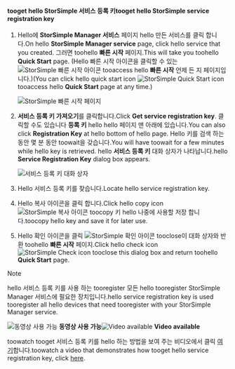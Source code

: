 <!--author=alkohli last changed: 9/17/15-->

#### <a name="tooget-hello-storsimple-service-registration-key"></a><span data-ttu-id="29bff-101">tooget hello StorSimple 서비스 등록 키</span><span class="sxs-lookup"><span data-stu-id="29bff-101">tooget hello StorSimple service registration key</span></span>
1. <span data-ttu-id="29bff-102">Hello에 **StorSimple Manager 서비스** 페이지 hello 만든 서비스를 클릭 합니다.</span><span class="sxs-lookup"><span data-stu-id="29bff-102">On hello **StorSimple Manager service** page, click hello service that you created.</span></span> <span data-ttu-id="29bff-103">그러면 toohello **빠른 시작** 페이지.</span><span class="sxs-lookup"><span data-stu-id="29bff-103">This will take you toohello **Quick Start** page.</span></span> <span data-ttu-id="29bff-104">(Hello 빠른 시작 아이콘을 클릭할 수 있는 ![StorSimple 빠른 시작 아이콘 ](./media/storsimple-get-service-registration-key/HCS_QuickStartIcon-include.png) tooaccess hello **빠른 시작** 언제 든 지 페이지입니다.)</span><span class="sxs-lookup"><span data-stu-id="29bff-104">(You can click hello quick start icon ![StorSimple Quick Start icon ](./media/storsimple-get-service-registration-key/HCS_QuickStartIcon-include.png) tooaccess hello **Quick Start** page at any time.)</span></span>
   
     ![StorSimple 빠른 시작 페이지](./media/storsimple-get-service-registration-key/HCS_ServiceQuickStart-include.png)
2. <span data-ttu-id="29bff-106">**서비스 등록 키 가져오기**를 클릭합니다.</span><span class="sxs-lookup"><span data-stu-id="29bff-106">Click **Get service registration key**.</span></span> <span data-ttu-id="29bff-107">클릭할 수도 있습니다 **등록 키** hello hello 페이지 맨 아래에 있습니다.</span><span class="sxs-lookup"><span data-stu-id="29bff-107">You can also click **Registration Key** at hello bottom of hello page.</span></span> <span data-ttu-id="29bff-108">Hello 키를 검색 하는 동안 몇 분 동안 toowait을 갖습니다.</span><span class="sxs-lookup"><span data-stu-id="29bff-108">You will have toowait for a few minutes while hello key is retrieved.</span></span> <span data-ttu-id="29bff-109">hello **서비스 등록 키** 대화 상자가 나타납니다.</span><span class="sxs-lookup"><span data-stu-id="29bff-109">hello **Service Registration Key** dialog box appears.</span></span>
   
     ![서비스 등록 키 대화 상자](./media/storsimple-get-service-registration-key/HCS_GetServiceRegistrationKey-include.png)
3. <span data-ttu-id="29bff-111">Hello 서비스 등록 키를 찾습니다.</span><span class="sxs-lookup"><span data-stu-id="29bff-111">Locate hello service registration key.</span></span>
4. <span data-ttu-id="29bff-112">Hello 복사 아이콘을 클릭 합니다.</span><span class="sxs-lookup"><span data-stu-id="29bff-112">Click hello copy icon</span></span> ![StorSimple 복사 아이콘](./media/storsimple-get-service-registration-key/HCS_CopyIcon-include.png) <span data-ttu-id="29bff-114">toocopy 키 hello 나중에 사용할 저장 합니다.</span><span class="sxs-lookup"><span data-stu-id="29bff-114">toocopy hello key and save it for later use.</span></span>
5. <span data-ttu-id="29bff-115">Hello 확인 아이콘을 클릭 ![StorSimple 확인 아이콘](./media/storsimple-get-service-registration-key/HCS_CheckIcon-include.png) tooclose이 대화 상자와 반환 toohello **빠른 시작** 페이지.</span><span class="sxs-lookup"><span data-stu-id="29bff-115">Click hello check icon ![StorSimple Check icon](./media/storsimple-get-service-registration-key/HCS_CheckIcon-include.png) tooclose this dialog box and return toohello **Quick Start** page.</span></span>

> [!NOTE]
> <span data-ttu-id="29bff-116">hello 서비스 등록 키를 사용 하는 tooregister 모든 hello tooregister StorSimple Manager 서비스에 필요한 장치입니다.</span><span class="sxs-lookup"><span data-stu-id="29bff-116">hello service registration key is used tooregister all hello devices that need tooregister with your StorSimple Manager service.</span></span>
> 
> 

<span data-ttu-id="29bff-117">![동영상 사용 가능](./media/storsimple-get-service-registration-key/Video_icon.png) **동영상 사용 가능**</span><span class="sxs-lookup"><span data-stu-id="29bff-117">![Video available](./media/storsimple-get-service-registration-key/Video_icon.png) **Video available**</span></span>

<span data-ttu-id="29bff-118">toowatch tooget 서비스 등록 키를 hello 하는 방법을 보여 주는 비디오에서 클릭 [여기](https://azure.microsoft.com/documentation/videos/get-the-service-registration-key/)합니다.</span><span class="sxs-lookup"><span data-stu-id="29bff-118">toowatch a video that demonstrates how tooget hello service registration key, click [here](https://azure.microsoft.com/documentation/videos/get-the-service-registration-key/).</span></span>

